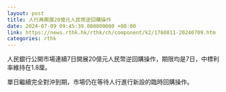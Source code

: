 ```yaml
---
layout: post
title: 人行再開展20億元人民幣逆回購操作
date: 2024-07-09 09:45:39.000000000 +08:00
link: https://news.rthk.hk/rthk/ch/component/k2/1760811-20240709.htm
categories: rthk
---
```


人民銀行公開市場連續7日開展20億元人民幣逆回購操作，期限均是7日，中標利率維持在1.8厘。

單日繼續完全對沖到期，市場仍在等待人行進行新設的臨時回購操作。
